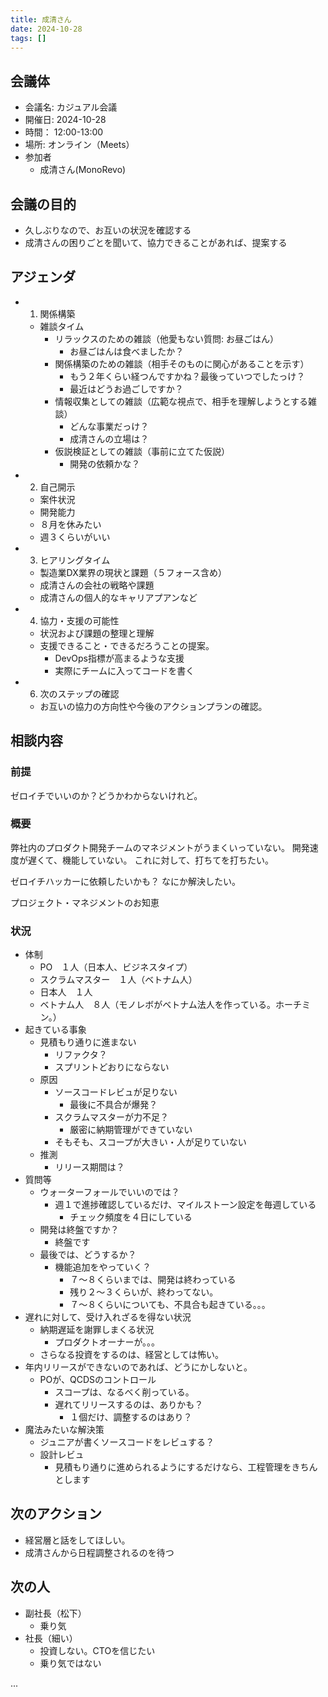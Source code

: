 ```yaml
---
title: 成清さん
date: 2024-10-28
tags: []
---
```


## 会議体
- 会議名: カジュアル会議
- 開催日: 2024-10-28
- 時間： 12:00-13:00
- 場所: オンライン（Meets）
- 参加者
  - 成清さん(MonoRevo)

## 会議の目的
- 久しぶりなので、お互いの状況を確認する
- 成清さんの困りごとを聞いて、協力できることがあれば、提案する

## アジェンダ
- 1. 関係構築
  - 雑談タイム
    - リラックスのための雑談（他愛もない質問: お昼ごはん）
      - お昼ごはんは食べましたか？
    - 関係構築のための雑談（相手そのものに関心があることを示す）
      - もう２年くらい経つんですかね？最後っていつでしたっけ？
      - 最近はどうお過ごしですか？
    - 情報収集としての雑談（広範な視点で、相手を理解しようとする雑談）
      - どんな事業だっけ？
      - 成清さんの立場は？
    - 仮説検証としての雑談（事前に立てた仮説）
      - 開発の依頼かな？
- 2. 自己開示
  - 案件状況
  - 開発能力
  - ８月を休みたい
  - 週３くらいがいい
- 3. ヒアリングタイム
  - 製造業DX業界の現状と課題（５フォース含め）
  - 成清さんの会社の戦略や課題
  - 成清さんの個人的なキャリアプアンなど
- 4. 協力・支援の可能性
  - 状況および課題の整理と理解
  - 支援できること・できるだろうことの提案。
    - DevOps指標が高まるような支援
    - 実際にチームに入ってコードを書く
- 6. 次のステップの確認
  - お互いの協力の方向性や今後のアクションプランの確認。


## 相談内容
### 前提
ゼロイチでいいのか？どうかわからないけれど。

### 概要
弊社内のプロダクト開発チームのマネジメントがうまくいっていない。
開発速度が遅くて、機能していない。
これに対して、打ちてを打ちたい。

ゼロイチハッカーに依頼したいかも？
なにか解決したい。

プロジェクト・マネジメントのお知恵

### 状況
- 体制
  - PO　１人（日本人、ビジネスタイプ）
  - スクラムマスター　１人（ベトナム人）
  - 日本人　１人
  - ベトナム人　８人（モノレボがベトナム法人を作っている。ホーチミン。）
- 起きている事象
  - 見積もり通りに進まない
    - リファクタ？
    - スプリントどおりにならない
  - 原因
    - ソースコードレビュが足りない
      - 最後に不具合が爆発？
    - スクラムマスターが力不足？
      - 厳密に納期管理ができていない
    - そもそも、スコープが大きい・人が足りていない
  - 推測
    - リリース期間は？
- 質問等
  - ウォーターフォールでいいのでは？
    - 週１で進捗確認しているだけ、マイルストーン設定を毎週している
      - チェック頻度を４日にしている
  - 開発は終盤ですか？
    - 終盤です
  - 最後では、どうするか？
    - 機能追加をやっていく？
      - ７〜８くらいまでは、開発は終わっている
      - 残り２〜３くらいが、終わってない。
      - ７〜８くらいについても、不具合も起きている。。。
- 遅れに対して、受け入れざるを得ない状況
  - 納期遅延を謝罪しまくる状況
    - プロダクトオーナーが。。。
  - さらなる投資をするのは、経営としては怖い。
- 年内リリースができないのであれば、どうにかしないと。
  - POが、QCDSのコントロール
    - スコープは、なるべく削っている。
    - 遅れてリリースするのは、ありかも？
      - １個だけ、調整するのはあり？
- 魔法みたいな解決策
  - ジュニアが書くソースコードをレビュする？
  - 設計レビュ
    - 見積もり通りに進められるようにするだけなら、工程管理をきちんとします


## 次のアクション
- 経営層と話をしてほしい。
- 成清さんから日程調整されるのを待つ

## 次の人
- 副社長（松下）
  - 乗り気
- 社長（細い）
  - 投資しない。CTOを信じたい
  - 乗り気ではない




...